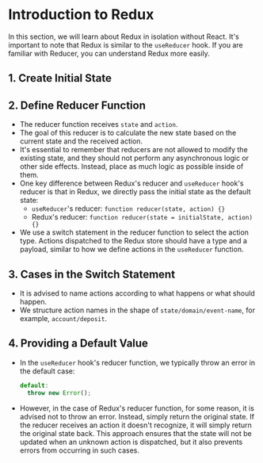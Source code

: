 # Introduction to Redux

In this section, we will learn about Redux in isolation without React. It's important to note that Redux is similar to the `useReducer` hook. If you are familiar with Reducer, you can understand Redux more easily.

## 1. Create Initial State

## 2. Define Reducer Function

- The reducer function receives `state` and `action`.
- The goal of this reducer is to calculate the new state based on the current state and the received action.
- It's essential to remember that reducers are not allowed to modify the existing state, and they should not perform any asynchronous logic or other side effects. Instead, place as much logic as possible inside of them.
- One key difference between Redux's reducer and `useReducer` hook's reducer is that in Redux, we directly pass the initial state as the default state:
  - `useReducer`'s reducer: `function reducer(state, action) {}`
  - Redux's reducer: `function reducer(state = initialState, action) {}`
- We use a switch statement in the reducer function to select the action type. Actions dispatched to the Redux store should have a type and a payload, similar to how we define actions in the `useReducer` function.

## 3. Cases in the Switch Statement

- It is advised to name actions according to what happens or what should happen.
- We structure action names in the shape of `state/domain/event-name`, for example, `account/deposit`.

## 4. Providing a Default Value

- In the `useReducer` hook's reducer function, we typically throw an error in the default case:
  ```javascript
  default:
    throw new Error();
  ```
- However, in the case of Redux's reducer function, for some reason, it is advised not to throw an error. Instead, simply return the original state. If the reducer receives an action it doesn't recognize, it will simply return the original state back. This approach ensures that the state will not be updated when an unknown action is dispatched, but it also prevents errors from occurring in such cases.
